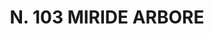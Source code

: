 ---
title: "N. 103 MIRIDE ARBORE"
plant-name: "N. 103"
plant-number: "103"
plant-xml: "/assets/xml/plant103.xml"
plant-title: "N. 103 MIRIDE ARBORE"
plant-taxon-link: ""
plant-taxon-link: ""
layout: single-xml
---